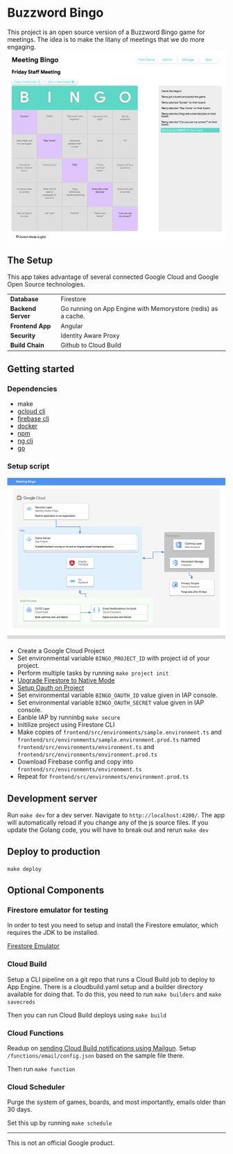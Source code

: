 # Buzzword Bingo

This project is an open source version of a Buzzword Bingo game for meetings. 
The idea is to make the litany of meetings that we do more engaging. 
![Diagram of the sustem architecture](images/screenshot.png "System Diagram")

## The Setup

This app takes advantage of several connected Google Cloud and Google Open 
Source technologies. 

|    |            |
|----------|:-------------|
| **Database** |  Firestore |
| **Backend Server** | Go running on App Engine with Memorystore (redis) as a cache.    |
| **Frontend App** | Angular |
| **Security** | Identity Aware Proxy |
| **Build Chain** | Github to Cloud Build |
 

## Getting started

### Dependencies
* make
* [gcloud cli](https://cloud.google.com/sdk/gcloud)
* [firebase cli](https://firebase.google.com/docs/cli)
* [docker](https://docs.docker.com/get-docker/)
* [npm](https://www.npmjs.com/get-npm)
* [ng cli](https://cli.angular.io/)
* [go](https://golang.org/dl/)
 
### Setup script
![Diagram of the system architecture](images/diagram.png "System Diagram")

* Create a Google Cloud Project
* Set environmental variable `BINGO_PROJECT_ID` with project id of your project.
* Perform multiple tasks by running `make project init`
* [Upgrade Firestore to Native Mode](https://cloud.google.com/datastore/docs/upgrade-to-firestore)
* [Setup Oauth on Project](https://support.google.com/cloud/answer/6158849?hl=en) 
* Set environmental variable `BINGO_OAUTH_ID` value given in IAP console.
* Set environmental variable `BINGO_OAUTH_SECRET` value given in IAP console.  
* Eanble IAP by runninbg `make secure`
* Initilize project using Firestore CLI
* Make copies of `frontend/src/environments/sample.environment.ts` and `frontend/src/environments/sample.environment.prod.ts` named `frontend/src/environments/environment.ts` and `frontend/src/environments/environment.prod.ts`
* Download Firebase config and copy into  `frontend/src/environments/environment.ts`
* Repeat for `frontend/src/environments/environment.prod.ts`


## Development server

Run `make dev` for a dev server. Navigate to `http://localhost:4200/`. The app will automatically reload if you change any of the js source files. If you update the Golang code, you will have to break out and rerun `make dev`


## Deploy to production

`make deploy`


## Optional Components
### Firestore emulator for testing
In order to test you need to setup and install the Firestore emulator, which 
requires the JDK to be installed. 

[Firestore Emulator](https://firebase.google.com/docs/rules/emulator-setup)

### Cloud Build
Setup a CLI pipeline on a git repo that runs a Cloud Build job to deploy to 
App Engine. There is a cloudbuild.yaml setup and a builder directory available 
for doing that.  To do this, you need to run
`make builders` and `make savecreds`

Then you can run Cloud Build deploys using `make build`

### Cloud Functions
Readup on [sending Cloud Build notifications using Mailgun](https://cloud.google.com/cloud-build/docs/configure-third-party-notifications#email_notifications). 
Setup `/functions/email/config.json` based on the sample file there. 

Then run `make function`

### Cloud Scheduler
Purge the system of games, boards, and most importantly, emails older than 30 days. 

Set this up by running `make schedule`

<hr>
This is not an official Google product. 